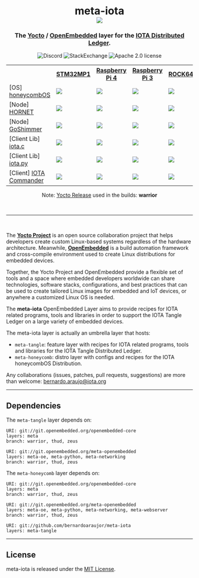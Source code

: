 <h1 align="center">
  meta-iota <br>
  <img src="https://github.com/bernardoaraujor/meta-iota/raw/master/meta-iota.png">
</h1>

<h3 align="center">
The <a href="https://yoctoproject.org">Yocto</a> / <a href="http://www.openembedded.org">OpenEmbedded</a> layer for the <a href="https://www.iota.org/" target="blank">IOTA Distributed Ledger</a>.
</h3>

<p align="center">
<a href="https://discord.iota.org/" style="text-decoration:none;"><img src="https://img.shields.io/badge/Discord-9cf.svg?logo=discord" alt="Discord"></a>
    <a href="https://iota.stackexchange.com/" style="text-decoration:none;"><img src="https://img.shields.io/badge/StackExchange-9cf.svg?logo=stackexchange" alt="StackExchange"></a>
<a href="https://github.com/iotaledger/meta-iota/blob/master/COPYING.MIT" style="text-decoration:none;"><img src="https://img.shields.io/badge/license-MIT-blue.svg?style=flat-square" alt="Apache 2.0 license"></a>
</p>

<table>
 <tr>
   <th></th>
   <th><a href="https://github.com/STMicroelectronics/meta-st-stm32mp/blob/thud/conf/machine/stm32mp1.conf">STM32MP1</a></th>
   <th><a href="https://github.com/agherzan/meta-raspberrypi/blob/master/conf/machine/raspberrypi4-64.conf">Raspberry Pi 4</a></th>
   <th><a href="https://github.com/agherzan/meta-raspberrypi/blob/master/conf/machine/raspberrypi3-64.confstmic">Raspberry Pi 3</a></th>
   <th><a href="https://github.com/bernardoaraujor/meta-rock64/blob/master/conf/machine/rock64.conf">ROCK64</a></th>
   <th><a href="http://git.yoctoproject.org/cgit/cgit.cgi/meta-yocto/tree/meta-yocto-bsp/conf/machine/genericx86-64.conf?h=master">x86-64</a></th>
 </tr>
 <tr>
   <td>[OS]  <a href="https://honeycombOS.github.io">honeycombOS</a></td>
   <td><a href='http://honeycomb-ci.ydns.eu:8080/job/honeycombOS-stm32mp1/'><img src='http://honeycomb-ci.ydns.eu:8080/buildStatus/icon?job=honeycombOS-stm32mp1'></a></a></td>
   <td><a href='http://honeycomb-ci.ydns.eu:8080/job/honeycombOS-raspberrypi4/'><img src='http://honeycomb-ci.ydns.eu:8080/buildStatus/icon?job=honeycombOS-raspberrypi4'></a></td>
   <td><a href='http://honeycomb-ci.ydns.eu:8080/job/honeycombOS-raspberrypi3/'><img src='http://honeycomb-ci.ydns.eu:8080/buildStatus/icon?job=honeycombOS-raspberrypi3'></a></td>
   <td><a href='http://honeycomb-ci.ydns.eu:8080/job/honeycombOS-rock64/'><img src='http://honeycomb-ci.ydns.eu:8080/buildStatus/icon?job=honeycombOS-rock64'></a></td>
   <td><a href='http://honeycomb-ci.ydns.eu:8080/job/honeycombOS-genericx86-64/'><img src='http://honeycomb-ci.ydns.eu:8080/buildStatus/icon?job=honeycombOS-genericx86-64'></a></td>
 </tr>
 <tr>
   <td>[Node] <a href="https://github.com/gohornet/hornet">HORNET</a></td>
   <td><a href='http://honeycomb-ci.ydns.eu:8080/job/hornet-stm32mp1/'><img src='http://honeycomb-ci.ydns.eu:8080/buildStatus/icon?job=hornet-stm32mp1'></a></td>
   <td><a href='http://honeycomb-ci.ydns.eu:8080/job/hornet-raspberrypi4/'><img src='http://honeycomb-ci.ydns.eu:8080/buildStatus/icon?job=hornet-raspberrypi4'></a></td>
   <td><a href='http://honeycomb-ci.ydns.eu:8080/job/hornet-raspberrypi3/'><img src='http://honeycomb-ci.ydns.eu:8080/buildStatus/icon?job=hornet-raspberrypi3'></a></td>
   <td><a href='http://honeycomb-ci.ydns.eu:8080/job/hornet-rock64/'><img src='http://honeycomb-ci.ydns.eu:8080/buildStatus/icon?job=hornet-rock64'></a></td>
   <td><a href='http://honeycomb-ci.ydns.eu:8080/job/hornet-genericx86-64/'><img src='http://honeycomb-ci.ydns.eu:8080/buildStatus/icon?job=hornet-genericx86-64'></a></td>
 </tr>
 <tr>
   <td>[Node] <a href="https://github.com/iotaledger/goshimmer">GoShimmer</a></td>
   <td><a href='http://honeycomb-ci.ydns.eu:8080/job/goshimmer-stm32mp1/'><img src='http://honeycomb-ci.ydns.eu:8080/buildStatus/icon?job=goshimmer-stm32mp1'></a></td>
   <td><a href='http://honeycomb-ci.ydns.eu:8080/job/goshimmer-raspberrypi4/'><img src='http://honeycomb-ci.ydns.eu:8080/buildStatus/icon?job=goshimmer-raspberrypi4'></a></td>
   <td><a href='http://honeycomb-ci.ydns.eu:8080/job/goshimmer-raspberrypi3/'><img src='http://honeycomb-ci.ydns.eu:8080/buildStatus/icon?job=goshimmer-raspberrypi3'></a></td>
   <td><a href='http://honeycomb-ci.ydns.eu:8080/job/goshimmer-rock64/'><img src='http://honeycomb-ci.ydns.eu:8080/buildStatus/icon?job=goshimmer-rock64'></a></td>
   <td><a href='http://honeycomb-ci.ydns.eu:8080/job/goshimmer-genericx86-64/'><img src='http://honeycomb-ci.ydns.eu:8080/buildStatus/icon?job=goshimmer-genericx86-64'></a></td>
 </tr>
 <tr>
   <td>[Client Lib] <a href="https://github.com/iotaledger/iota.c">iota.c</a></td>
   <td><a href='http://honeycomb-ci.ydns.eu:8080/job/iota.c-stm32mp1/'><img src='http://honeycomb-ci.ydns.eu:8080/buildStatus/icon?job=iota.c-stm32mp1'></a></td>
   <td><a href='http://honeycomb-ci.ydns.eu:8080/job/iota.c-raspberrypi4/'><img src='http://honeycomb-ci.ydns.eu:8080/buildStatus/icon?job=iota.c-raspberrypi4'></a></td>
   <td><a href='http://honeycomb-ci.ydns.eu:8080/job/iota.c-raspberrypi3/'><img src='http://honeycomb-ci.ydns.eu:8080/buildStatus/icon?job=iota.c-raspberrypi3'></a></td>
   <td><a href='http://honeycomb-ci.ydns.eu:8080/job/iota.c-rock64/'><img src='http://honeycomb-ci.ydns.eu:8080/buildStatus/icon?job=iota.c-rock64'></a></td>
   <td><a href='http://honeycomb-ci.ydns.eu:8080/job/iota.c-genericx86-64/'><img src='http://honeycomb-ci.ydns.eu:8080/buildStatus/icon?job=iota.c-genericx86-64'></a></td>
 </tr>
 <tr>
   <td>[Client Lib] <a href="https://github.com/iotaledger/iota.py">iota.py</a></td>
   <td><a href='http://honeycomb-ci.ydns.eu:8080/job/iota.py-stm32mp1/'><img src='http://honeycomb-ci.ydns.eu:8080/buildStatus/icon?job=iota.py-stm32mp1'></a></td>
   <td><a href='http://honeycomb-ci.ydns.eu:8080/job/iota.py-raspberrypi4/'><img src='http://honeycomb-ci.ydns.eu:8080/buildStatus/icon?job=iota.py-raspberrypi4'></a></td>
   <td><a href='http://honeycomb-ci.ydns.eu:8080/job/iota.py-raspberrypi3/'><img src='http://honeycomb-ci.ydns.eu:8080/buildStatus/icon?job=iota.py-raspberrypi3'></a></td>
   <td><a href='http://honeycomb-ci.ydns.eu:8080/job/iota.py-rock64/'><img src='http://honeycomb-ci.ydns.eu:8080/buildStatus/icon?job=iota.py-rock64'></a></td>
   <td><a href='http://honeycomb-ci.ydns.eu:8080/job/iota.py-genericx86-64/'><img src='http://honeycomb-ci.ydns.eu:8080/buildStatus/icon?job=iota.py-genericx86-64'></a></td>
 </tr>
 <tr>
   <td>[Client] <a href="https://github.com/oopsmonk/iota_cmder">IOTA Commander</a></td>
   <td><a href='http://honeycomb-ci.ydns.eu:8080/job/iota_cmder-stm32mp1/'><img src='http://honeycomb-ci.ydns.eu:8080/buildStatus/icon?job=iota_cmder-stm32mp1'></a></td>
   <td><a href='http://honeycomb-ci.ydns.eu:8080/job/iota_cmder-raspberrypi4/'><img src='http://honeycomb-ci.ydns.eu:8080/buildStatus/icon?job=iota_cmder-raspberrypi4'></a></td>
   <td><a href='http://honeycomb-ci.ydns.eu:8080/job/iota_cmder-raspberrypi3/'><img src='http://honeycomb-ci.ydns.eu:8080/buildStatus/icon?job=iota_cmder-raspberrypi3'></a></td>
   <td><a href='http://honeycomb-ci.ydns.eu:8080/job/iota_cmder-rock64/'><img src='http://honeycomb-ci.ydns.eu:8080/buildStatus/icon?job=iota_cmder-rock64'></a></td>
   <td><a href='http://honeycomb-ci.ydns.eu:8080/job/iota_cmder-genericx86-64/'><img src='http://honeycomb-ci.ydns.eu:8080/buildStatus/icon?job=iota_cmder-genericx86-64'></a></td>
 </tr>
</table>
<p align="center">Note: <a href="https://wiki.yoctoproject.org/wiki/Releases">Yocto Release</a> used in the builds: <b>warrior</b></p>
<br>

---
<br>

The [**Yocto Project**](https://www.yoctoproject.org/) is an open source collaboration project that helps developers create custom Linux-based systems regardless of the hardware architecture. Meanwhile, [**OpenEmbedded**](http://www.openembedded.org/wiki/Main_Page) is a build automation framework and cross-compile environment used to create Linux distributions for embedded devices.

Together, the Yocto Project and OpenEmbedded provide a flexible set of tools and a space where embedded developers worldwide can share technologies, software stacks, configurations, and best practices that can be used to create tailored Linux images for embedded and IoT devices, or anywhere a customized Linux OS is needed.

The **meta-iota** OpenEmbedded Layer aims to provide recipes for IOTA related programs, tools and libraries in order to support the IOTA Tangle Ledger on a large variety of embedded devices.

The meta-iota layer is actually an umbrella layer that hosts:
 - `meta-tangle`: feature layer with recipes for IOTA related programs, tools and libraries for the IOTA Tangle Distributed Ledger.
 - `meta-honeycomb`: distro layer with configs and recipes for the IOTA honeycombOS Distribution.

Any collaborations (issues, patches, pull requests, suggestions) are more than welcome: <bernardo.araujo@iota.org>

---
## Dependencies

The `meta-tangle` layer depends on:

	URI: git://git.openembedded.org/openembedded-core
	layers: meta
	branch: warrior, thud, zeus

	URI: git://git.openembedded.org/meta-openembedded
	layers: meta-oe, meta-python, meta-networking
	branch: warrior, thud, zeus

The `meta-honeycomb` layer depends on:

	URI: git://git.openembedded.org/openembedded-core
	layers: meta
	branch: warrior, thud, zeus

	URI: git://git.openembedded.org/meta-openembedded
	layers: meta-oe, meta-python, meta-networking, meta-webserver
	branch: warrior, thud, zeus

	URI: git://github.com/bernardoaraujor/meta-iota
	layers: meta-tangle

---
## License

meta-iota is released under the [MIT License](https://github.com/bernardoaraujor/meta-iota/blob/master/COPYING.MIT).
